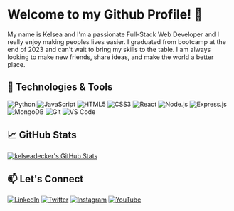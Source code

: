 # Welcome to my Github Profile! 👋

My name is Kelsea and I'm a passionate Full-Stack Web Developer and I really enjoy making peoples lives easier. I graduated from bootcamp at the end of 2023 and can't wait to bring my skills to the table. I am always looking to make new friends, share ideas, and make the world a better place. 

## 🔧 Technologies & Tools

![Python](https://img.shields.io/badge/-Python-3776AB?style=flat&logo=python&logoColor=white)
![JavaScript](https://img.shields.io/badge/-JavaScript-F7DF1E?style=flat&logo=javascript&logoColor=black)
![HTML5](https://img.shields.io/badge/-HTML5-E34F26?style=flat&logo=html5&logoColor=white)
![CSS3](https://img.shields.io/badge/-CSS3-1572B6?style=flat&logo=css3&logoColor=white)
![React](https://img.shields.io/badge/-React-61DAFB?style=flat&logo=react&logoColor=white)
![Node.js](https://img.shields.io/badge/-Node.js-339933?style=flat&logo=node.js&logoColor=white)
![Express.js](https://img.shields.io/badge/-Express.js-000000?style=flat&logo=express&logoColor=white)
![MongoDB](https://img.shields.io/badge/-MongoDB-47A248?style=flat&logo=mongodb&logoColor=white)
![Git](https://img.shields.io/badge/-Git-F05032?style=flat&logo=git&logoColor=white)
![VS Code](https://img.shields.io/badge/-VS%20Code-007ACC?style=flat&logo=visual-studio-code&logoColor=white)


## 📈 GitHub Stats

[![kelseadecker's GitHub Stats](https://github-readme-stats.vercel.app/api?username=yourusername&show_icons=true&hide=stars&count_private=true&theme=radical)](https://github.com/kelseadecker)

## 📫 Let's Connect

[![LinkedIn](https://img.shields.io/badge/-LinkedIn-0077B5?style=flat&logo=linkedin&logoColor=white)](https://www.linkedin.com/in/kelsea-decker-9a01162a0//)
[![Twitter](https://img.shields.io/badge/-Twitter-1DA1F2?style=flat&logo=twitter&logoColor=white)](https://twitter.com/deckercreates)
[![Instagram](https://img.shields.io/badge/-Instagram-E4405F?style=flat&logo=instagram&logoColor=white)](https://www.instagram.com/deckercreates/)
[![YouTube](https://img.shields.io/badge/-YouTube-FF0000?style=flat&logo=youtube&logoColor=white)](https://www.youtube.com/@DeckerCreates)
